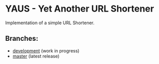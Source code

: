 # YAUS - Yet Another URL Shortener

Implementation of a simple URL Shortener.

## Branches:

* [development](https://github.com/raulexposito/yaus/tree/development) (work in progress)
* [master](https://github.com/raulexposito/yaus/tree/master) (latest release)
